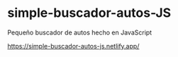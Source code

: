 # simple-buscador-autos-JS
Pequeño buscador de autos hecho en JavaScript

https://simple-buscador-autos-js.netlify.app/
